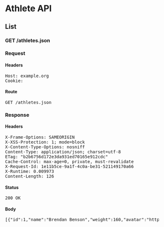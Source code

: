 # Athlete API

## List

### GET /athletes.json
### Request

#### Headers

<pre>Host: example.org
Cookie: </pre>

#### Route

<pre>GET /athletes.json</pre>

### Response

#### Headers

<pre>X-Frame-Options: SAMEORIGIN
X-XSS-Protection: 1; mode=block
X-Content-Type-Options: nosniff
Content-Type: application/json; charset=utf-8
ETag: &quot;b2b6756d172e3da931ed70165e912cdc&quot;
Cache-Control: max-age=0, private, must-revalidate
X-Request-Id: 1e11b5ce-9a1f-4c0a-be31-521149170a66
X-Runtime: 0.009973
Content-Length: 126</pre>

#### Status

<pre>200 OK</pre>

#### Body

<pre>[{"id":1,"name":"Brendan Benson","weight":160,"avatar":"http://blogs.tennessean.com/tunein/files/2010/11/Brendan-Benson.gif"}]</pre>
